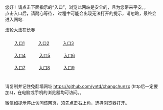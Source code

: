 您好！请点击下面指示的“入口”，浏览此网站是安全的，且为您带来平安。。 <br/>
点击入口后，请耐心等待， 过程中可能会出现无法打开的提示，请忽略，最终会进入网站. </br>

法轮大法在长春<br/>
<div style="padding:10px"><a style="margin:20px" target="_blank" href="https://d1v71q4i7h14h5.cloudfront.net/2Qpsp?tweuboqb" id="ccLink1" rel="nofollow">入口1</a> <a target="_blank" style="margin:20px" href="https://d23eh0y3cfvc4w.cloudfront.net/2Qpsp?dhooigs" id="ccLink2" rel="nofollow">入口2</a> <a style="margin:20px" target="_blank" href="https://d2927g9u8iwfng.cloudfront.net/2Qpsp?gzxlax" id="ccLink3" rel="nofollow">入口3</a></div>

<div style="padding:10px" ><a style="margin:20px" target="_blank" href="https://d1v71q4i7h14h5.cloudfront.net/2Qpsp?tweuboqb" id="ccLink4" rel="nofollow">入口4</a> <a style="margin:20px" href="https://d23eh0y3cfvc4w.cloudfront.net/2Qpsp?dhooigs" target="_blank" id="ccLink5" rel="nofollow">入口5</a> <a style="margin:20px" href="https://d2927g9u8iwfng.cloudfront.net/2Qpsp?gzxlax" target="_blank" id="ccLink6" rel="nofollow">入口6</a></div>

<div style="padding:10px"><a style="margin:20px" target="_blank" href="https://d1v71q4i7h14h5.cloudfront.net/2Qpsp?tweuboqb" id="ccLink7" rel="nofollow">入口7</a> <a style="margin:20px" href="https://d23eh0y3cfvc4w.cloudfront.net/2Qpsp?dhooigs" target="_blank" id="ccLink8" rel="nofollow">入口8</a> <a style="margin:20px" target="_blank" href="https://d2927g9u8iwfng.cloudfront.net/2Qpsp?gzxlax" id="ccLink9" rel="nofollow">入口9</a></div>

<br/>



请复制并记住免翻墙网址 https://github.com/yntd/changchunzx (http后一定要加s)，在电脑或手机的浏览器均可访问。。<br/>

微信如提示停止访问该网页，须先点击右上角，选择浏览器打开。

